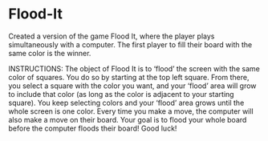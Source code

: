 # Flood-It
Created a version of the game Flood It, where the player plays simultaneously with a computer. The first player to fill their board with the same color is the winner.

INSTRUCTIONS:
The object of Flood It is to ‘flood’ the screen with the same color of squares. 
You do so by starting at the top left square. 
From there, you select a square with the color you want, and your ‘flood’ area will grow to include that color (as long as the color is adjacent to your starting square). 
You keep selecting colors and your ‘flood’ area grows until the whole screen is one color.
Every time you make a move, the computer will also make a move on their board.
Your goal is to flood your whole board before the computer floods their board! Good luck!
